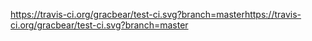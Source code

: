 https://travis-ci.org/gracbear/test-ci.svg?branch=masterhttps://travis-ci.org/gracbear/test-ci.svg?branch=master